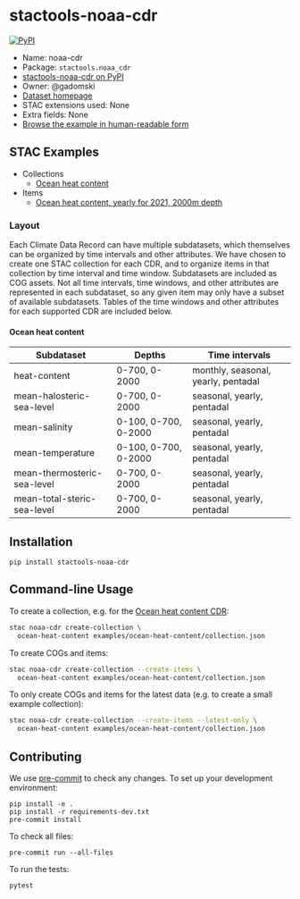 # stactools-noaa-cdr

[![PyPI](https://img.shields.io/pypi/v/stactools-noaa-cdr)](https://pypi.org/project/stactools-noaa-cdr/)

- Name: noaa-cdr
- Package: `stactools.noaa_cdr`
- [stactools-noaa-cdr on PyPI](https://pypi.org/project/stactools-noaa-cdr/)
- Owner: @gadomski
- [Dataset homepage](https://www.ncei.noaa.gov/products/climate-data-records/)
- STAC extensions used: None
- Extra fields: None
- [Browse the example in human-readable form](https://radiantearth.github.io/stac-browser/#/external/raw.githubusercontent.com/stactools-packages/noaa-cdr/main/examples/collection.json)

## STAC Examples

- Collections
  - [Ocean heat content](examples/ocean-heat-content/collection.json)
- Items
  - [Ocean heat content, yearly for 2021, 2000m depth](examples/ocean-heat-content/ocean-heat-content-2021-2000m/ocean-heat-content-2021-2000m.json)

### Layout

Each Climate Data Record can have multiple subdatasets, which themselves can be
organized by time intervals and other attributes. We have chosen to create one
STAC collection for each CDR, and to organize items in that collection by time
interval and time window. Subdatasets are included as COG assets. Not all time
intervals, time windows, and other attributes are represented in each
subdataset, so any given item may only have a subset of available subdatasets.
Tables of the time windows and other attributes for each supported CDR are
included below.

#### Ocean heat content

| Subdataset | Depths | Time intervals |
| -- | -- | -- |
| heat-content | 0-700, 0-2000 | monthly, seasonal, yearly, pentadal |
| mean-halosteric-sea-level | 0-700, 0-2000 | seasonal, yearly, pentadal |
| mean-salinity | 0-100, 0-700, 0-2000 | seasonal, yearly, pentadal |
| mean-temperature | 0-100, 0-700, 0-2000 | seasonal, yearly, pentadal |
| mean-thermosteric-sea-level | 0-700, 0-2000 | seasonal, yearly, pentadal |
| mean-total-steric-sea-level | 0-700, 0-2000 | seasonal, yearly, pentadal |

## Installation

```shell
pip install stactools-noaa-cdr
```

## Command-line Usage

To create a collection, e.g. for the [Ocean heat content CDR](https://www.ncei.noaa.gov/products/climate-data-records/global-ocean-heat-content):

```sh
stac noaa-cdr create-collection \
  ocean-heat-content examples/ocean-heat-content/collection.json
```

To create COGs and items:

```sh
stac noaa-cdr create-collection --create-items \
  ocean-heat-content examples/ocean-heat-content/collection.json
```

To only create COGs and items for the latest data (e.g. to create a small
example collection):

```sh
stac noaa-cdr create-collection --create-items --latest-only \
  ocean-heat-content examples/ocean-heat-content/collection.json
```

## Contributing

We use [pre-commit](https://pre-commit.com/) to check any changes.
To set up your development environment:

```shell
pip install -e .
pip install -r requirements-dev.txt
pre-commit install
```

To check all files:

```shell
pre-commit run --all-files
```

To run the tests:

```shell
pytest
```
